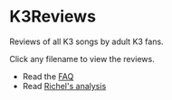 # K3Reviews

Reviews of all K3 songs by adult K3 fans.

Click any filename to view the reviews.

 * Read the [FAQ](Faq.md)
 * Read [Richel's analysis](AnalysisRichel.md)
